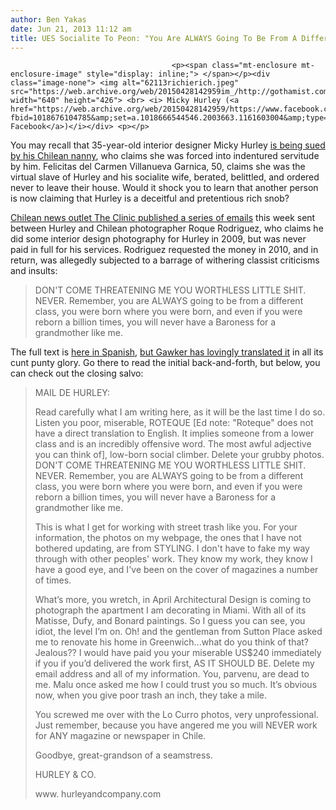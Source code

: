 ```yaml
---
author: Ben Yakas
date: Jun 21, 2013 11:12 am
title: UES Socialite To Peon: "You Are ALWAYS Going To Be From A Different Class"
---
```


	
										<p><span class="mt-enclosure mt-enclosure-image" style="display: inline;"> </span></p><div class="image-none"> <img alt="62113richierich.jpeg" src="https://web.archive.org/web/20150428142959im_/http://gothamist.com/attachments/byakas/62113richierich.jpeg" width="640" height="426"> <br> <i> Micky Hurley (<a href="https://web.archive.org/web/20150428142959/https://www.facebook.com/photo.php?fbid=1018676104785&amp;set=a.1018666544546.2003663.1161603004&amp;type=3&amp;theater">via Facebook</a>)</i></div> <p></p>

<p>You may recall that 35-year-old interior designer Micky Hurley <a href="https://web.archive.org/web/20150428142959/http://gothamist.com/2013/06/16/nanny_suing_upper_east_side_sociali.php">is being sued by his Chilean nanny</a>, who claims she was forced into indentured servitude by him. Felicitas del Carmen Villanueva Garnica, 50, claims she was the virtual slave of Hurley and his socialite wife, berated, belittled, and ordered never to leave their house. Would it shock you to learn that another person is now claiming that Hurley is a deceitful and pretentious rich snob?</p>

<p><a href="https://web.archive.org/web/20150428142959/http://www.theclinic.cl/2013/06/18/fotografo-confirma-que-esposo-de-malu-custer-nieta-de-agustin-edwards-lo-trato-de-roteque-y-bisnieto-de-costurera/">Chilean news outlet The Clinic published a series of emails</a> this week sent between Hurley and Chilean photographer Roque Rodriguez, who claims he did some interior design photography for Hurley in 2009, but was never paid in full for his services. Rodriguez requested the money in 2010, and in return, was allegedly subjected to a barrage of withering classist criticisms and insults:</p>

<blockquote>DON&apos;T COME THREATENING ME YOU WORTHLESS LITTLE SHIT. NEVER. Remember, you are ALWAYS going to be from a different class, you were born where you were born, and even if you were reborn a billion times, you will never have a Baroness for a grandmother like me.</blockquote>

<p>The full text is <a href="https://web.archive.org/web/20150428142959/http://www.theclinic.cl/2013/06/18/fotografo-confirma-que-esposo-de-malu-custer-nieta-de-agustin-edwards-lo-trato-de-roteque-y-bisnieto-de-costurera/">here in Spanish</a>, <a href="https://web.archive.org/web/20150428142959/http://gawker.com/the-worst-email-from-a-rich-jackass-youll-ever-read-522075088">but Gawker has lovingly translated it</a> in all its cunt punty glory. Go there to read the initial back-and-forth, but below, you can check out the closing salvo:</p>

<blockquote>MAIL DE HURLEY:

<p>Read carefully what I am writing here, as it will be the last time I do so. Listen you poor, miserable, ROTEQUE [Ed note: &quot;Roteque&quot; does not have a direct translation to English. It implies someone from a lower class and is an incredibly offensive word. The most awful adjective you can think of], low-born social climber. Delete your grubby photos. DON&apos;T COME THREATENING ME YOU WORTHLESS LITTLE SHIT. NEVER. Remember, you are ALWAYS going to be from a different class, you were born where you were born, and even if you were reborn a billion times, you will never have a Baroness for a grandmother like me.</p>

<p>This is what I get for working with street trash like you. For your information, the photos on my webpage, the ones that I have not bothered updating, are from STYLING. I don&apos;t have to fake my way through with other peoples&apos; work. They know my work, they know I have a good eye, and I&apos;ve been on the cover of magazines a number of times.</p>

<p>What&#x2019;s more, you wretch, in April Architectural Design is coming to photograph the apartment I am decorating in Miami. With all of its Matisse, Dufy, and Bonard paintings. So I guess you can see, you idiot, the level I&#x2019;m on. Oh! and the gentleman from Sutton Place asked me to renovate his home in Greenwich...what do you think of that? Jealous?? I would have paid you your miserable US$240 immediately if you if you&#x2019;d delivered the work first, AS IT SHOULD BE. Delete my email address and all of my information. You, parvenu, are dead to me. Malu once asked me how I could trust you so much. It&#x2019;s obvious now, when you give poor trash an inch, they take a mile.</p>

<p>You screwed me over with the Lo Curro photos, very unprofessional. Just remember, because you have angered me you will NEVER work for ANY magazine or newspaper in Chile.</p>

<p>Goodbye, great-grandson of a seamstress.</p>

<p>HURLEY &amp; CO.</p>

<p>www. hurleyandcompany.com</p></blockquote><p></p>					
										
									
				